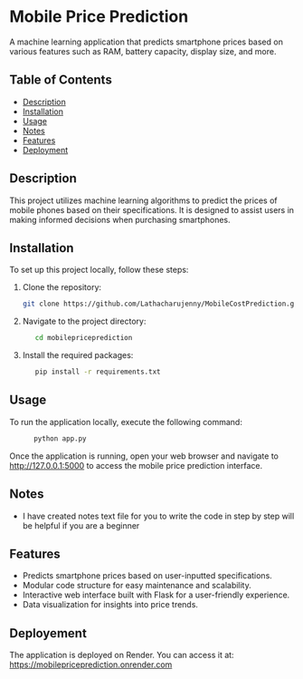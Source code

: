 # Mobile Price Prediction

A machine learning application that predicts smartphone prices based on various features such as RAM, battery capacity, display size, and more.

## Table of Contents
- [Description](#description)
- [Installation](#installation)
- [Usage](#usage)
- [Notes](#notes)
- [Features](#features)
- [Deployment](#deployment)

  
## Description

This project utilizes machine learning algorithms to predict the prices of mobile phones based on their specifications. It is designed to assist users in making informed decisions when purchasing smartphones.

## Installation

To set up this project locally, follow these steps:

1. Clone the repository:
   ```bash
   git clone https://github.com/Lathacharujenny/MobileCostPrediction.git
   ```
2. Navigate to the project directory:
    ```bash
       cd mobilepriceprediction
   ```
3. Install the required packages:
    ```bash
       pip install -r requirements.txt
   ```

## Usage
To run the application locally, execute the following command:
 ```bash
       python app.py
   ```
Once the application is running, open your web browser and navigate to http://127.0.0.1:5000 to access the mobile price prediction interface.

## Notes
- I have created notes text file for you to write the code in step by step will be helpful if you are a beginner

## Features
- Predicts smartphone prices based on user-inputted specifications.
- Modular code structure for easy maintenance and scalability.
- Interactive web interface built with Flask for a user-friendly experience.
- Data visualization for insights into price trends.

## Deployement
The application is deployed on Render. You can access it at: https://mobilepriceprediction.onrender.com



   
